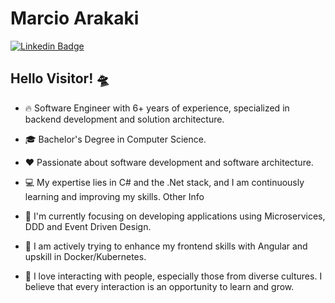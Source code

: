 #  Marcio Arakaki

[![Linkedin Badge](https://img.shields.io/badge/-LinkedIn-blue?style=for-the-badge&logo=Linkedin&logoColor=white&link=https://www.linkedin.com/in/marcio-arakaki-50923411b/)](https://www.linkedin.com/in/marcio-arakaki/)

## Hello Visitor! 🛸

- 🔥 Software Engineer with 6+ years of experience, specialized in backend development and solution architecture.
- 🎓 Bachelor's Degree in Computer Science.
- :heart: Passionate about software development and software architecture.
- 💻 My expertise lies in C# and the .Net stack, and I am continuously learning and improving my skills.
Other Info 


- 🔭 I'm currently focusing on developing applications using Microservices, DDD and Event Driven Design.
- 🌱 I am actively trying to enhance my frontend skills with Angular and upskill in Docker/Kubernetes.
- 🤝 I love interacting with people, especially those from diverse cultures. I believe that every interaction is an opportunity to learn and grow.
